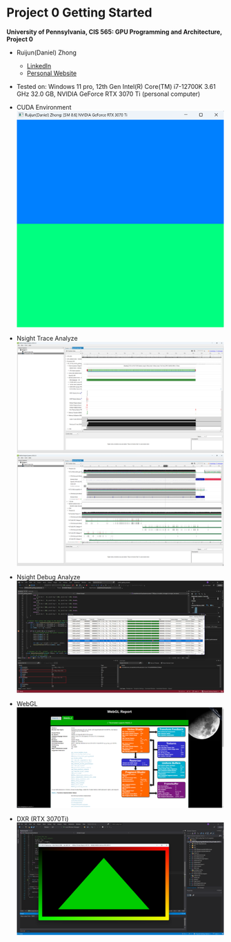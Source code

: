Project 0 Getting Started
====================

**University of Pennsylvania, CIS 565: GPU Programming and Architecture, Project 0**

* Ruijun(Daniel) Zhong
    * [LinkedIn](https://www.linkedin.com/in/daniel-z-73158b152/)    
    * [Personal Website](https://www.danielzhongportfolio.com/)
* Tested on: Windows 11 pro, 12th Gen Intel(R) Core(TM) i7-12700K 3.61 GHz 32.0 GB, NVIDIA GeForce RTX 3070 Ti (personal computer)

* CUDA Environment
![3.1.1](images/3.1.1.png)

* Nsight Trace Analyze
![3.1.2](images/3.1.2.png)
![3.1.2](images/3.1.2(2).png)

* Nsight Debug Analyze
![3.1.3](images/3.1.3.png)

* WebGL
![3.2](images/3.2.png)

* DXR (RTX 3070Ti)
![3.3](images/3.3.png)